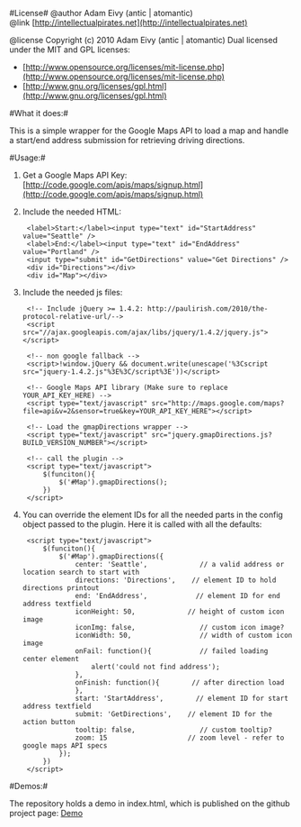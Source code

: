 #License#
@author Adam Eivy (antic | atomantic)  
@link [http://intellectualpirates.net](http://intellectualpirates.net)  

@license Copyright (c) 2010 Adam Eivy (antic | atomantic) Dual licensed under the MIT and GPL licenses:  
 * [http://www.opensource.org/licenses/mit-license.php](http://www.opensource.org/licenses/mit-license.php)  
 * [http://www.gnu.org/licenses/gpl.html](http://www.gnu.org/licenses/gpl.html)

#What it does:#

This is a simple wrapper for the Google Maps API to load a map and handle a start/end address submission for retrieving driving directions.

#Usage:#

1. Get a Google Maps API Key: [http://code.google.com/apis/maps/signup.html](http://code.google.com/apis/maps/signup.html)
2. Include the needed HTML:

        <label>Start:</label><input type="text" id="StartAddress" value="Seattle" />
        <label>End:</label><input type="text" id="EndAddress" value="Portland" />
        <input type="submit" id="GetDirections" value="Get Directions" />
        <div id="Directions"></div>
        <div id="Map"></div>

3. Include the needed js files:

        <!-- Include jQuery >= 1.4.2: http://paulirish.com/2010/the-protocol-relative-url/-->
        <script src="//ajax.googleapis.com/ajax/libs/jquery/1.4.2/jquery.js"></script>     
    
        <!-- non google fallback -->
        <script>!window.jQuery && document.write(unescape('%3Cscript src="jquery-1.4.2.js"%3E%3C/script%3E'))</script>  
        
        <!-- Google Maps API library (Make sure to replace YOUR_API_KEY_HERE) -->
        <script type="text/javascript" src="http://maps.google.com/maps?file=api&v=2&sensor=true&key=YOUR_API_KEY_HERE"></script>

        <!-- Load the gmapDirections wrapper -->
        <script type="text/javascript" src="jquery.gmapDirections.js?BUILD_VERSION_NUMBER"></script>

        <!-- call the plugin -->
        <script type="text/javascript">
            $(funciton(){
                $('#Map').gmapDirections();
            })
        </script>

4. You can override the element IDs for all the needed parts in the config object passed to the plugin. Here it is called with all the defaults:

        <script type="text/javascript">
            $(funciton(){
                $('#Map').gmapDirections({
                    center: 'Seattle',             // a valid address or location search to start with
                    directions: 'Directions',    // element ID to hold directions printout
                    end: 'EndAddress',            // element ID for end address textfield
                    iconHeight: 50,             // height of custom icon image
                    iconImg: false,                // custom icon image?
                    iconWidth: 50,                 // width of custom icon image
                    onFail: function(){            // failed loading center element
                        alert('could not find address');
                    },    
                    onFinish: function(){        // after direction load
                    },
                    start: 'StartAddress',        // element ID for start address textfield
                    submit: 'GetDirections',    // element ID for the action button
                    tooltip: false,                // custom tooltip?
                    zoom: 15                    // zoom level - refer to google maps API specs
                });
            })
        </script>


#Demos:#

The repository holds a demo in index.html, which is published on the github project page:
[Demo](http://atomantic.github.com/jquery.gmapDirections)